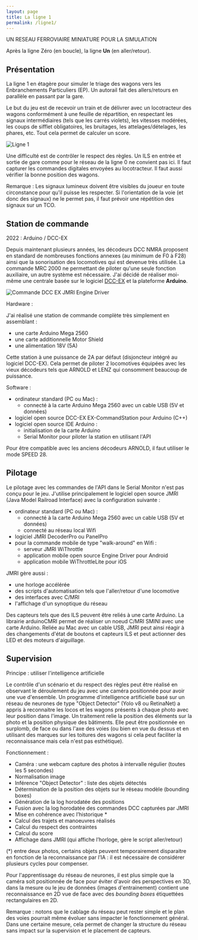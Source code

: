 ```yaml
---
layout: page
title: La ligne 1
permalink: /ligne1/
---
```


UN RESEAU FERROVIAIRE MINIATURE POUR LA SIMULATION

Après la ligne Zéro (en boucle), la ligne **Un** (en aller/retour).

Présentation
------------

La ligne 1 en étagère pour simuler le triage des wagons vers les Enbranchements Particuliers (EP).
Un autorail fait des allers/retours en parallèle en passant par la gare.

Le but du jeu est de recevoir un train et de délivrer avec un locotracteur des wagons conformément à une feuille de répartition, en respectant les signaux intermédiaires (tels que les carrés violets), les vitesses modérées, les coups de sifflet obligatoires, les bruitages, les attelages/dételages, les phares, etc. Tout cela permet de calculer un score.

![Ligne 1](../images/ligne1.jpg)

Une difficulté est de contrôler le respect des règles.
Un ILS en entrée et sortie de gare comme pour le réseau de la ligne 0 ne convient pas ici.
Il faut capturer les commandes digitales envoyées au locotracteur.
Il faut aussi vérifier la bonne position des wagons.

Remarque :
Les signaux lumineux doivent être visibles du joueur en toute circonstance pour qu'il puisse les respecter.
Si l'orientation de la voie (et donc des signaux) ne le permet pas, il faut prévoir une répétition des signaux sur un TCO.


## Station de commande

2022 : Arduino / DCC-EX

Depuis maintenant plusieurs années, les décodeurs DCC NMRA proposent en standard de nombreuses fonctions annexes (au minimum de F0 à F28) ainsi que la sonorisation des locomotives qui est devenue très utilisée. La commande MRC 2000 ne permettant de piloter qu'une seule fonction auxiliaire, un autre système est nécessaire. J'ai décidé de réaliser moi-même une centrale basée sur le logiciel [DCC-EX](https://dcc-ex.com) et la plateforme **Arduino**.  

![Commande DCC EX JMRI Engine Driver](../photos/dccex1.png)

Hardware :

J'ai réalisé une station de commande complète très simplement en assemblant :
* une carte Arduino Mega 2560
* une carte additionnelle Motor Shield
* une alimentation 18V (5A)

Cette station à une puissance de 2A par défaut (disjoncteur intégré au logiciel DCC-EX). Cela permet de piloter 2 locomotives équipées avec les vieux décodeurs tels que ARNOLD et LENZ qui consomment beaucoup de puissance.

Software :

* ordinateur standard (PC ou Mac) :
    * connecté à la carte Arduino Mega 2560 avec un cable USB (5V et données)
* logiciel open source DCC-EX EX-CommandStation pour Arduino (C++)
* logiciel open source IDE Arduino :
    * initialisation de la carte Arduino
    * Serial Monitor pour piloter la station en utilisant l'API

Pour être compatible avec les anciens décodeurs ARNOLD, il faut utiliser le mode SPEED 28.

## Pilotage

Le pilotage avec les commandes de l'API dans le Serial Monitor n'est pas conçu pour le jeu.
J'utilise principalement le logiciel open source JMRI (Java Model Railroad Interface) avec la configuration suivante :
* ordinateur standard (PC ou Mac) :
    * connecté à la carte Arduino Mega 2560 avec un cable USB (5V et données)
    * connecté au réseau local Wifi
* logiciel JMRI DecoderPro ou PanelPro
* pour la commande mobile de type "walk-around" en Wifi :
    * serveur JMRI WiThrottle
    * application mobile open source Engine Driver pour Android
    * application mobile WiThrottleLite pour iOS 

JMRI gère aussi :
* une horloge accélérée
* des scripts d'automatisation tels que l'aller/retour d'une locomotive
* des interfaces avec C/MRI
* l'affichage d'un synoptique du réseau

Des capteurs tels que des ILS peuvent être reliés à une carte Arduino.
La librairie arduinoCMRI permet de réaliser un noeud C/MRI SMINI avec une carte Arduino.
Reliée au Mac avec un cable USB, JMRI peut ainsi réagir à des changements d'état de boutons et capteurs ILS et peut actionner des LED et des moteurs d'aiguillage.

## Supervision

Principe : utiliser l'intelligence artificielle

Le contrôle d'un scénario et du respect des règles peut être réalisé en observant le déroulement du jeu avec une caméra positionnée pour avoir une vue d'ensemble.
Un programme d'intelligence artificielle basé sur un réseau de neurones de type "Object Detector" (Yolo v8 ou RetinaNet) a appris à reconnaitre les locos et les wagons présents à chaque photo avec leur position dans l'image. Un traitement relie la position des éléments sur la photo et la position physique des bâtiments.
Elle peut être positionnée en surplomb, de face ou dans l'axe des voies (ou bien en vue du dessus et en utilisant des marques sur les toitures des wagons si cela peut faciliter la reconnaissance mais cela n'est pas esthétique).

Fonctionnement :
* Caméra : une webcam capture des photos à intervalle régulier (toutes les 5 secondes)
* Normalisation image
* Inférence "Object Detector" : liste des objets détectés
* Détermination de la position des objets sur le réseau modèle (bounding boxes)
* Génération de la log horodatée des positions
* Fusion avec la log horodatée des commandes DCC capturées par JMRI
* Mise en cohérence avec l’historique *
* Calcul des trajets et manoeuvres réalisés
* Calcul du respect des contraintes
* Calcul du score
* Affichage dans JMRI (qui affiche l’horloge, gère le script aller/retour)

(*) entre deux photos, certains objets peuvent temporairement disparaitre en fonction de la reconnaissance par l’IA : il est nécessaire de considérer plusieurs cycles pour compenser.

Pour l'apprentissage du réseau de neurones, il est plus simple que la caméra soit positionnée de face pour éviter d'avoir des perspectives en 3D, dans la mesure ou le jeu de données (images d'entrainement) contient une reconnaissance en 2D vue de face avec des _bounding boxes_ étiquettées rectangulaires en 2D.

Remarque : notons que le cablage du réseau peut rester simple et le plan des voies pourrait même évoluer sans impacter le fonctionnement général. Dans une certaine mesure, cela permet de changer la structure du réseau sans impact sur la supervision et le placement de capteurs.
